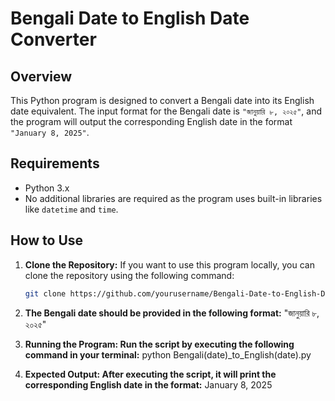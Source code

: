 # Bengali Date to English Date Converter

## Overview
This Python program is designed to convert a Bengali date into its English date equivalent. The input format for the Bengali date is `"জানুয়ারি ৮, ২০২৫"`, and the program will output the corresponding English date in the format `"January 8, 2025"`.

## Requirements
- Python 3.x
- No additional libraries are required as the program uses built-in libraries like `datetime` and `time`.

## How to Use
1. **Clone the Repository:**
   If you want to use this program locally, you can clone the repository using the following command:
   ```bash
   git clone https://github.com/yourusername/Bengali-Date-to-English-Date-Converter.git

2. **The Bengali date should be provided in the following format:**
    "জানুয়ারি ৮, ২০২৫"

3. **Running the Program: Run the script by executing the following command in your terminal:**
    python Bengali(date)_to_English(date).py

4. **Expected Output: After executing the script, it will print the corresponding English date in the format:**
    January 8, 2025

